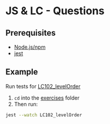 # JS & LC - Questions

## Prerequisites

- [Node.js/npm](https://nodejs.org/en/)
- [jest](https://www.npmjs.com/package/jest)

## Example

Run tests for [LC102_levelOrder](exercises/LC102_levelOrder)

1. `cd` into the [exercises](exercises) folder
2. Then run:

```bash
jest --watch LC102_levelOrder
```
